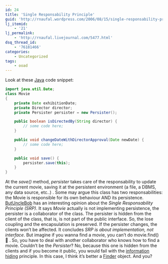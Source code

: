 ```yaml
---
id: 24
title: 'Single Responsability Principle'
guid: 'http://rnaufal.wordpress.com/2006/08/15/single-responsability-principle/'
lj_itemid:
    - '21'
lj_permalink:
    - 'http://rnaufal.livejournal.com/5477.html'
dsq_thread_id:
    - '76181466'
categories:
    - Uncategorized
tags:
    - ooad
---
```


Look at these [Java](http://java.sun.com) code snippet:

```java
import java.util.Date;
class Movie
{
    private Date exhibitionDate;
    private Director director;
    private Persister persister = new Persister();

    public boolean isDirectedBy(String director) {
        // some code here;
    }

    public void changeDateWithDirectorApproval(Date newDate) {
        // some code here;
    }

    public void save() {
        persister.save(this);
    }
}
```

At the *save()* method, *persister* takes care of the responsability to update the current movie, saving it at the persistent environment (a file, a DBMS, any data source, etc..) . Some may argue this class has two responsabilities: the Movie is responsible for its own behaviour AND its persistence. [ButUncleBob](http://butunclebob.com/ArticleS.DavidChelimsky.MattersOfPrinciple.SrpIsAboutImplementation) has an interesting opinion about the *Single Responsability Principle (SRP)*. It says *Movie* actually is not implementing persistence, the persister is a collaborator of the class. The persister is hidden from the client of the class, that is, is not part of the public interface. So, the lose coupling and the encapsulation is preserved. If the persister changes, the clients won’t be affected. It concludes *SRP is about implementation, not interface*. But imagine if you wanna find a movie, you can’t do movie.find() 🙂 . So, you have to deal with another collaborator who knows how to find a movie. Couldn’t be the *Persister*? No, because this one is hidden from the clients and if you become it public, you would fail with the [information hiding](http://en.wikipedia.org/wiki/Information_hiding) principle. In this case, I think it’s better a [Finder](http://www.martinfowler.com/eaaCatalog/registry.html) object. And you?